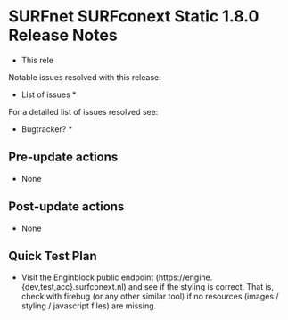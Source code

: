 # SURFnet SURFconext Static 1.8.0 Release Notes #

* This rele

Notable issues resolved with this release:
* List of issues *

For a detailed list of issues resolved see:
* Bugtracker? *

Pre-update actions
------------------

* None

Post-update actions
-------------------

* None

Quick Test Plan
---------------

* Visit the Enginblock public endpoint (https://engine.{dev,test,acc}.surfconext.nl) and see if the styling is correct.
  That is, check with firebug (or any other similar tool) if no resources (images / styling / javascript files) are
  missing.